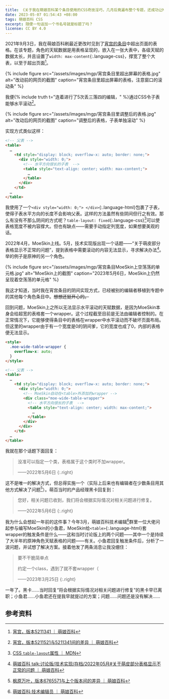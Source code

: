 ```yaml
---
title: 《关于我在萌娘百科某个条目使用的CSS奇技淫巧，几月后竟遍布整个专题，还成功让MoeSkin在讨论版蒙羞，以及至今都没得到MoeSkin适配这档事》
date: 2023-05-07 01:54:43 +08:00
tags: 萌娘百科 CSS
excerpt: 随便一句话加一个书名号就是标题了吗？
license: CC BY 4.0
---
```


2021年9月3日，我在萌娘百科刷最近更改时见到了[宵宫的条目](https://zh.moegirl.org.cn/_?curid=468741)中超出页面的表格。在该专题，角色的天赋数据是用表格呈现的，嵌入在一张大表中，各级天赋的数据太长，并且设置了`width: max-content`{:.language-css}，撑宽了整个大表，以至于超出页面[^before]。

{% include figure src="/assets/images/mgp/宵宫条目里超出屏幕的表格.jpg" alt="改动前的网页的截图" caption="宵宫条目里超出屏幕的表格，注意窗口的滚动条" %}

我便{% include truth t="连着进行了5次丢三落四的编辑，" %}通过CSS令子表能够水平滚动[^diff]。

{% include figure src="/assets/images/mgp/宵宫条目里调整后的表格.jpg" alt="改动后的网页的截图" caption="调整后的表格，子表单独滚动" %}

实现方式类似这样：

```html
<!-- 父表 -->
<table>
  …
    <td style="display: block; overflow-x: auto; border: none;">
      <div style="width: 0;">
        <!-- 水平方向很长的子表  -->
        <table style="text-align: center; width: max-content;">
          …
        </table>
      </div>
    </td>
  …
</table>
```

我使用了一个`<div style="width: 0;"> </div>`{:.language-html}包裹了子表，使得子表水平方向的长度不会影响父表。这样的方法虽然有些阴间但行之有效。那么有没有不那么阴间的方式呢？`table-layout: fixed`{:.language-css}[^table-layout]可以使表格宽度不被内容撑大。但也有缺点——需要手动指定列宽度，如果想要美观的话。

2022年4月，MoeSkin上线。5月，技术实现版出现一个话题——“关于萌皮部分表格显示不正常的问题”，提到表格中需要滚动的内容无法显示，寻求解决办法[^talk]。举的例子是原神的另一个角色。

{% include figure src="/assets/images/mgp/宵宫条目MoeSkin上空荡荡的单元格.jpg" alt="MoeSkin上的截图" caption="2023年5月6日，MoeSkin上仍然呈现着空荡荡的单元格" %}

我这才知道，当时我在宵宫条目的阴间实现方式，已经被别的编辑者移植到专题中的其他每个角色条目中。<del>想想还挺开心的。</del>

回到问题，MoeSkin上之所以无法显示水平滚动的天赋数据，是因为MoeSkin本身会给超宽的表格套一个wrapper。这个过程截至目前是无法由编辑者控制的。在正常情况下，它能够使得条目中的表格在wrapper中水平滚动而不破坏页面布局。但这里的wrapper由于有一个宽度是0的阴间爹，它的宽度也成了0，内部的表格便无法显示。

```html
<style>
  .moe-wide-table-wrapper {
    overflow-x: auto;
  }
</style>

<!-- 父表 -->
<table>
  …
    <td style="display: block; overflow-x: auto; border: none;">
      <div style="width: 0;">
        <!-- MoeSkin自动在<table>外添加的wrapper -->
        <div class="moe-wide-table-wrapper">
          <!-- 水平方向很长的子表  -->
          <table style="text-align: center; width: max-content;">
            …
          </table>
        </div>
      </div>
    </td>
  …
</table>
```

我就在那个话题下面回复：

> 没准可以指定一个类，表格属于这个类时不加wrapper。
>
> ——2022年5月6日
> {:.right}

这不是唯一的解决方式，但总得实施一个（实际上后来也有编辑者在少数条目用其他方式解决了问题[^solve]）。萌百当时的产品经理黑卡回复到：

> 您好，相关问题已收到，我们将会根据实际情况对相关问题进行修复。
>
> ——2022年5月6日
> {:.right}

我为什么会想起一年前的这件事？今年3月，萌娘百科技术编辑[^techeditor]群里一位大佬问起参与编写MoeSkin的小鱼君，MoeSkin给`<table>`{:.language-html}套wrapper的触发条件是什么——这和当时讨论版上的两个问题——其中一个是持续了大半年的原神角色天赋表格的问题——有关。小鱼君回复触发条件后，分析了一波问题，并试想了解决方案。接着他发了两条消息让我没绷住：

> 要不干脆简单点
>
> 约定一个class，遇到了就不套wrapper（
>
> ——2023年3月25日
> {:.right}

一年了。黑卡……当时回复“将会根据实际情况对相关问题进行修复”的黑卡早已离职；小鱼君……小鱼君还在提我早就提过的方案；问题……问题还是没有解决……

## 参考资料

[^before]: [宵宫，版本5211341 ｜ 萌娘百科](https://zh.moegirl.org.cn/index.php?oldid=5211341)

[^diff]: [宵宫，版本5211521与5211341间的差异 ｜ 萌娘百科](https://zh.moegirl.org.cn/index.php?diff=5211521&oldid=5211341)

[^table-layout]: [CSS `table-layout`属性 ｜ MDN](https://developer.mozilla.org/zh-CN/docs/Web/CSS/table-layout)

[^talk]: [萌娘百科 talk:讨论版/技术实现/存档/2022年05月#关于萌皮部分表格显示不正常的问题 ｜ 萌娘百科](https://zh.moegirl.org.cn/index.php?curid=515611#%E5%85%B3%E4%BA%8E%E8%90%8C%E7%9A%AE%E9%83%A8%E5%88%86%E8%A1%A8%E6%A0%BC%E6%98%BE%E7%A4%BA%E4%B8%8D%E6%AD%A3%E5%B8%B8%E7%9A%84%E9%97%AE%E9%A2%98)

[^solve]: [枫原万叶，版本6765571与上个版本间的差异 ｜ 萌娘百科](https://zh.moegirl.org.cn/index.php?diff=prev&oldid=6765571)

[^techeditor]: [萌娘百科:技术编辑员 ｜ 萌娘百科](https://zh.moegirl.org.cn/index.php?curid=489397)
